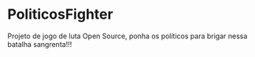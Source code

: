 # PoliticosFighter
Projeto de jogo de luta Open Source, ponha os políticos para brigar nessa batalha sangrenta!!!
